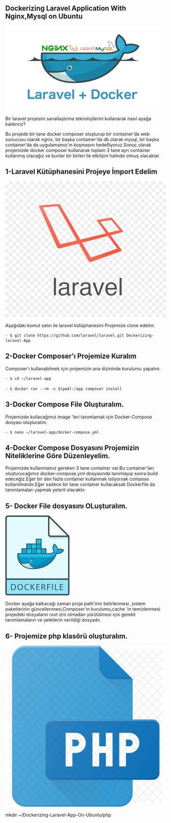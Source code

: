 
## Dockerizing Laravel Application With Nginx,Mysql on Ubuntu

![Docker_Compose](images/laravel-docker.png)

Bir laravel projesini sanallaştırma teknolojilerini kullanarak nasıl ayağa kaldırırız?

Bu projede bir tane docker composer oluşturup bir container'da web sunucusu olarak ngnix, bir başka container'da db olarak mysql, bir başka container'da da uygulamamız'ın koşmasını hedefliyoruz.Sonuç olarak projemizde docker composer kullanarak toplam 3 tane ayrı container kullanmış olacağız ve bunlar bir birleri ile etkilşim halinde olmuş olacaklar.

## 1-Laravel Kütüphanesini Projeye İmport Edelim


![Docker_Compose](images/laravel-logo.jpg)

Aşağıdaki komut satırı ile laravel kütüphanesini Projemize clone edelim.

    - $ git clone https://github.com/laravel/laravel.git Dockerizing-laravel-App

## 2-Docker Composer'ı Projemize Kuralım

Composer'ı kullanabilmek için projemizin ana dizininde kurulumu yapalım.
    
    - $ cd ~/laravel-app
    
    - $ docker run --rm -v $(pwd):/app composer install
    
## 3-Docker Compose File Oluşturalım.

Projemizde kullacağımız image 'leri tanımlamak için Docker-Compose dosyası oluşturalım.

    - $ nano ~/laravel-app/docker-compose.yml

## 4-Docker Compose Dosyasını Projemizin Niteliklerine Göre Düzenleyelim.

Projemizde kullanmamız gereken 3 tane container var.Bu container'ları oluşturucağımız docker-compose.yml dosyasında tanımlayıp sonra build edeceğiz.Eğer bir den fazla container kullanmak istiyorsak compose kullanılmalıdır.Eğer sadece bir tane container kullacaksak Dockerfile da tanımlamaları yapmak yeterli olacaktır.

## 5- Docker File dosyasını OLuşturalım.

![Docker](images/docker-file.jpeg)


Docker ayağa kalkacağı zaman proje path'inin belirlenmesi ,sistem paketlerinin güncellenmesi,Composer'ın kurulumu,cache 'in temizlenmesi projedeki dosyaların root izni olmadan yürütülmesi için gerekli tanımlamaların ve yetkilerin verildiği dosyadır.

## 6- Projemize php klasörü oluşturalım.

![Docker](images/php-file-logo.png)


mkdir ~/Dockerizing-Laravel-App-On-Ubuntu/php



 
